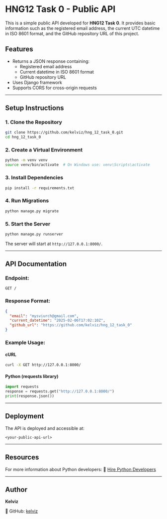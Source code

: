 # HNG12 Task 0 - Public API

This is a simple public API developed for **HNG12 Task 0**. It provides basic information such as the registered email address, the current UTC datetime in ISO 8601 format, and the GitHub repository URL of this project.

## Features

- Returns a JSON response containing:
  - Registered email address
  - Current datetime in ISO 8601 format
  - GitHub repository URL
- Uses Django framework
- Supports CORS for cross-origin requests

---

## Setup Instructions

### 1. Clone the Repository

```bash
git clone https://github.com/kelviz/hng_12_task_0.git
cd hng_12_task_0
```

### 2. Create a Virtual Environment

```bash
python -m venv venv
source venv/bin/activate  # On Windows use: venv\Scripts\activate
```

### 3. Install Dependencies

```bash
pip install -r requirements.txt
```

### 4. Run Migrations

```bash
python manage.py migrate
```

### 5. Start the Server

```bash
python manage.py runserver
```

The server will start at `http://127.0.0.1:8000/`.

---

## API Documentation

### Endpoint:

```http
GET /
```

### Response Format:

```json
{
  "email": "mysviurch@gmail.com",
  "current_datetime": "2025-02-06T17:02:10Z",
  "github_url": "https://github.com/kelviz/hng_12_task_0"
}
```

### Example Usage:

#### cURL

```bash
curl -X GET http://127.0.0.1:8000/
```

#### Python (requests library)

```python
import requests
response = requests.get("http://127.0.0.1:8000/")
print(response.json())
```

---

## Deployment

The API is deployed and accessible at:

```http
<your-public-api-url>
```

---

## Resources

For more information about Python developers:
🔗 [Hire Python Developers](https://hng.tech/hire/python-developers)

---

## Author

**Kelviz**

🔗 GitHub: [kelviz](https://github.com/kelviz)
